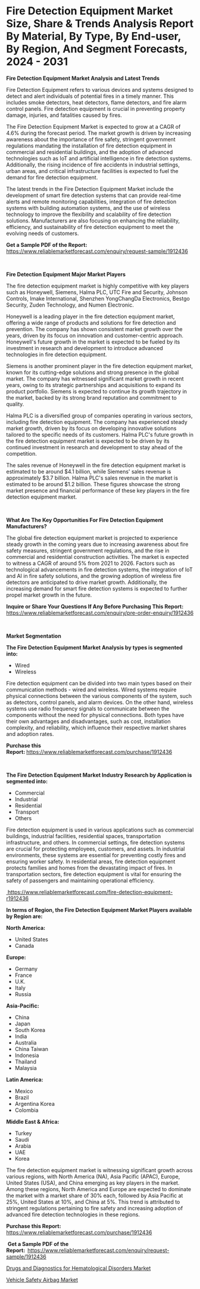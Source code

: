 <p><h1>Fire Detection Equipment Market Size, Share & Trends Analysis Report By Material, By Type, By End-user, By Region, And Segment Forecasts, 2024 - 2031</h1></p><p><strong>Fire Detection Equipment Market Analysis and Latest Trends</strong></p>
<p><p>Fire Detection Equipment refers to various devices and systems designed to detect and alert individuals of potential fires in a timely manner. This includes smoke detectors, heat detectors, flame detectors, and fire alarm control panels. Fire detection equipment is crucial in preventing property damage, injuries, and fatalities caused by fires.</p><p>The Fire Detection Equipment Market is expected to grow at a CAGR of 4.6% during the forecast period. The market growth is driven by increasing awareness about the importance of fire safety, stringent government regulations mandating the installation of fire detection equipment in commercial and residential buildings, and the adoption of advanced technologies such as IoT and artificial intelligence in fire detection systems. Additionally, the rising incidence of fire accidents in industrial settings, urban areas, and critical infrastructure facilities is expected to fuel the demand for fire detection equipment.</p><p>The latest trends in the Fire Detection Equipment Market include the development of smart fire detection systems that can provide real-time alerts and remote monitoring capabilities, integration of fire detection systems with building automation systems, and the use of wireless technology to improve the flexibility and scalability of fire detection solutions. Manufacturers are also focusing on enhancing the reliability, efficiency, and sustainability of fire detection equipment to meet the evolving needs of customers.</p></p>
<p><strong>Get a Sample PDF of the Report:&nbsp;</strong> <a href="https://www.reliablemarketforecast.com/enquiry/request-sample/1912436">https://www.reliablemarketforecast.com/enquiry/request-sample/1912436</a></p>
<p>&nbsp;</p>
<p><strong>Fire Detection Equipment Major Market Players</strong></p>
<p><p>The fire detection equipment market is highly competitive with key players such as Honeywell, Siemens, Halma PLC, UTC Fire and Security, Johnson Controls, Imake International, Shenzhen YongChangDa Electronics, Bestgo Security, Zuden Technology, and Numen Electronic.</p><p>Honeywell is a leading player in the fire detection equipment market, offering a wide range of products and solutions for fire detection and prevention. The company has shown consistent market growth over the years, driven by its focus on innovation and customer-centric approach. Honeywell's future growth in the market is expected to be fueled by its investment in research and development to introduce advanced technologies in fire detection equipment.</p><p>Siemens is another prominent player in the fire detection equipment market, known for its cutting-edge solutions and strong presence in the global market. The company has witnessed significant market growth in recent years, owing to its strategic partnerships and acquisitions to expand its product portfolio. Siemens is expected to continue its growth trajectory in the market, backed by its strong brand reputation and commitment to quality.</p><p>Halma PLC is a diversified group of companies operating in various sectors, including fire detection equipment. The company has experienced steady market growth, driven by its focus on developing innovative solutions tailored to the specific needs of its customers. Halma PLC's future growth in the fire detection equipment market is expected to be driven by its continued investment in research and development to stay ahead of the competition.</p><p>The sales revenue of Honeywell in the fire detection equipment market is estimated to be around $4.1 billion, while Siemens' sales revenue is approximately $3.7 billion. Halma PLC's sales revenue in the market is estimated to be around $1.2 billion. These figures showcase the strong market presence and financial performance of these key players in the fire detection equipment market.</p></p>
<p>&nbsp;</p>
<p><strong>What Are The Key Opportunities For Fire Detection Equipment Manufacturers?</strong></p>
<p><p>The global fire detection equipment market is projected to experience steady growth in the coming years due to increasing awareness about fire safety measures, stringent government regulations, and the rise in commercial and residential construction activities. The market is expected to witness a CAGR of around 5% from 2021 to 2026. Factors such as technological advancements in fire detection systems, the integration of IoT and AI in fire safety solutions, and the growing adoption of wireless fire detectors are anticipated to drive market growth. Additionally, the increasing demand for smart fire detection systems is expected to further propel market growth in the future.</p></p>
<p><strong>Inquire or Share Your Questions If Any Before Purchasing This Report:</strong> <a href="https://www.reliablemarketforecast.com/enquiry/pre-order-enquiry/1912436">https://www.reliablemarketforecast.com/enquiry/pre-order-enquiry/1912436</a></p>
<p>&nbsp;</p>
<p><strong>Market Segmentation</strong></p>
<p><strong>The Fire Detection Equipment Market Analysis by types is segmented into:</strong></p>
<p><ul><li>Wired</li><li>Wireless</li></ul></p>
<p><p>Fire detection equipment can be divided into two main types based on their communication methods - wired and wireless. Wired systems require physical connections between the various components of the system, such as detectors, control panels, and alarm devices. On the other hand, wireless systems use radio frequency signals to communicate between the components without the need for physical connections. Both types have their own advantages and disadvantages, such as cost, installation complexity, and reliability, which influence their respective market shares and adoption rates.</p></p>
<p><strong>Purchase this Report:&nbsp;</strong><a href="https://www.reliablemarketforecast.com/purchase/1912436">https://www.reliablemarketforecast.com/purchase/1912436</a></p>
<p>&nbsp;</p>
<p><strong>The Fire Detection Equipment Market Industry Research by Application is segmented into:</strong></p>
<p><ul><li>Commercial</li><li>Industrial</li><li>Residential</li><li>Transport</li><li>Others</li></ul></p>
<p><p>Fire detection equipment is used in various applications such as commercial buildings, industrial facilities, residential spaces, transportation infrastructure, and others. In commercial settings, fire detection systems are crucial for protecting employees, customers, and assets. In industrial environments, these systems are essential for preventing costly fires and ensuring worker safety. In residential areas, fire detection equipment protects families and homes from the devastating impact of fires. In transportation sectors, fire detection equipment is vital for ensuring the safety of passengers and maintaining operational efficiency.</p></p>
<p><a href="https://www.reliablemarketforecast.com/fire-detection-equipment-r1912436">&nbsp;https://www.reliablemarketforecast.com/fire-detection-equipment-r1912436</a></p>
<p><strong>In terms of Region, the Fire Detection Equipment Market Players available by Region are:</strong></p>
<p>
    <p> <strong> North America: </strong>
        <ul>
            <li>United States</li>
            <li>Canada</li>
        </ul>
        </p> 
    <p> <strong> Europe: </strong>
        <ul>
            <li>Germany</li>
            <li>France</li>
            <li>U.K.</li>
            <li>Italy</li>
            <li>Russia</li>
        </ul>
        </p> 
    <p> <strong> Asia-Pacific: </strong>
        <ul>
            <li>China</li>
            <li>Japan</li>
            <li>South Korea</li>
            <li>India</li>
            <li>Australia</li>
            <li>China Taiwan</li>
            <li>Indonesia</li>
            <li>Thailand</li>
            <li>Malaysia</li>
        </ul>
        </p> 
    <p> <strong> Latin America: </strong>
        <ul>
            <li>Mexico</li>
            <li>Brazil</li>
            <li>Argentina Korea</li>
            <li>Colombia</li>
        </ul>
        </p> 
    <p> <strong> Middle East & Africa: </strong>
        <ul>
            <li>Turkey</li>
            <li>Saudi</li>
            <li>Arabia</li>
            <li>UAE</li>
            <li>Korea</li>
        </ul>
    </p>
    </p>
<p><p>The fire detection equipment market is witnessing significant growth across various regions, with North America (NA), Asia Pacific (APAC), Europe, United States (USA), and China emerging as key players in the market. Among these regions, North America and Europe are expected to dominate the market with a market share of 30% each, followed by Asia Pacific at 25%, United States at 10%, and China at 5%. This trend is attributed to stringent regulations pertaining to fire safety and increasing adoption of advanced fire detection technologies in these regions.</p></p>
<p><strong>Purchase this Report: </strong><a href="https://www.reliablemarketforecast.com/purchase/1912436">https://www.reliablemarketforecast.com/purchase/1912436</a></p>
<p>&nbsp;<strong>Get a Sample PDF of the Report:&nbsp;&nbsp;</strong><a href="https://www.reliablemarketforecast.com/enquiry/request-sample/1912436">https://www.reliablemarketforecast.com/enquiry/request-sample/1912436</a></p>
<p><strong></strong></p>
<p><p><a href="https://www.linkedin.com/pulse/global-drugs-diagnostics-hematological-disorders-market-trends-yuqhe?trackingId=KpTYF0MzfNQJ%2B6Yr9O0%2B4w%3D%3D">Drugs and Diagnostics for Hematological Disorders Market</a></p><p><a href="https://www.linkedin.com/pulse/global-vehicle-safety-airbag-market-product-type-application-bpkde?trackingId=7J7jVXjtuIcWbpGiV4597g%3D%3D">Vehicle Safety Airbag Market</a></p></p>